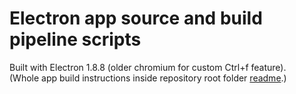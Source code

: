 # Electron app source and build pipeline scripts

Built with Electron 1.8.8 (older chromium for custom Ctrl+f feature).\
(Whole app build instructions inside repository root folder [readme](../../readme.md).)